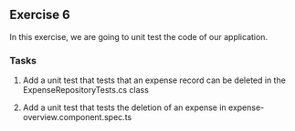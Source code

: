 ## Exercise 6 ##

In this exercise, we are going to unit test the code of our application.


### Tasks ###

1. Add a unit test that tests that an expense record can be deleted in the ExpenseRepositoryTests.cs class

2. Add a unit test that tests the deletion of an expense in expense-overview.component.spec.ts